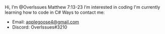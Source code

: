 Hi, I’m @OverIssues
Matthew 7:13-23
I’m interested in coding
I'm currently learning how to code in C#
Ways to contact me:
- Email: applegoose4@gmail.com
- Discord: OverIssues#3210
